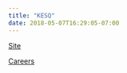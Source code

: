```yaml
---
title: "KESQ"
date: 2018-05-07T16:29:05-07:00
---
```


[Site]

[Careers]

[Site]: http://www.kesq.com/
[Careers]: https://recruiting.adp.com/srccar/public/RTI.home?c=1059541&d=External-Corporate&city=%22Palm%20Desert%22,%22Thousand%20Palms%22

